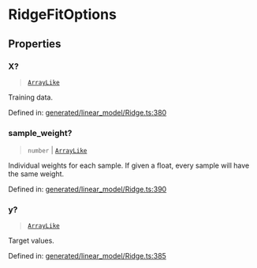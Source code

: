 # RidgeFitOptions

## Properties

### X?

> [`ArrayLike`](../types/ArrayLike.md)

Training data.

Defined in:  [generated/linear\_model/Ridge.ts:380](https://github.com/transitive-bullshit/scikit-learn-ts/blob/b59c1ff/packages/sklearn/src/generated/linear_model/Ridge.ts#L380)

### sample\_weight?

> `number` \| [`ArrayLike`](../types/ArrayLike.md)

Individual weights for each sample. If given a float, every sample will have the same weight.

Defined in:  [generated/linear\_model/Ridge.ts:390](https://github.com/transitive-bullshit/scikit-learn-ts/blob/b59c1ff/packages/sklearn/src/generated/linear_model/Ridge.ts#L390)

### y?

> [`ArrayLike`](../types/ArrayLike.md)

Target values.

Defined in:  [generated/linear\_model/Ridge.ts:385](https://github.com/transitive-bullshit/scikit-learn-ts/blob/b59c1ff/packages/sklearn/src/generated/linear_model/Ridge.ts#L385)
